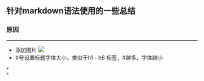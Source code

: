 ## 针对markdown语法使用的一些总结
### 原因
---
* 添加图片 ![](图片的绝对路径)
* #号设置标题字体大小，类似于h1 - h6 标签，#越多，字体越小 
```
* 
*  
```